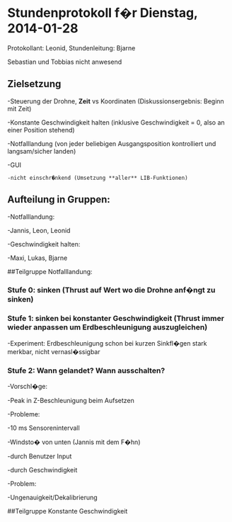 # Stundenprotokoll f�r Dienstag, 2014-01-28

Protokollant: Leonid, Stundenleitung: Bjarne

Sebastian und Tobbias nicht anwesend

## Zielsetzung

-Steuerung der Drohne, **Zeit** vs Koordinaten (Diskussionsergebnis: Beginn mit Zeit)

-Konstante Geschwindigkeit halten (inklusive Geschwindigkeit = 0, also an einer Position stehend)

-Notfalllandung (von jeder beliebigen Ausgangsposition kontrolliert und langsam/sicher landen)

-GUI

    -nicht einschr�nkend (Umsetzung **aller** LIB-Funktionen)

## Aufteilung in Gruppen:

-Notfalllandung:

  -Jannis, Leon, Leonid

-Geschwindigkeit halten:

  -Maxi, Lukas, Bjarne

##Teilgruppe Notfalllandung:

### Stufe 0: sinken (Thrust auf Wert wo die Drohne anf�ngt zu sinken)

### Stufe 1: sinken bei konstanter Geschwindigkeit (Thrust immer wieder anpassen um Erdbeschleunigung auszugleichen)

-Experiment: Erdbeschleunigung schon bei kurzen Sinkfl�gen stark merkbar, nicht vernasl�ssigbar

### Stufe 2: Wann gelandet? Wann ausschalten?

-Vorschl�ge:

-Peak in Z-Beschleunigung beim Aufsetzen

  -Probleme: 

  -10 ms Sensorenintervall

  -Windsto� von unten (Jannis mit dem F�hn)

-durch Benutzer Input

-durch Geschwindigkeit

  -Problem:

  -Ungenauigkeit/Dekalibrierung
            

##Teilgruppe Konstante Geschwindigkeit


